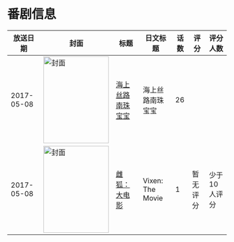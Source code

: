 # 番剧信息

|放送日期|封面|标题|日文标题|话数|评分|评分人数|
|---|---|---|---|---|---|---|
|2017-05-08|<img src="//lain.bgm.tv/pic/cover/c/7b/0f/237228_u2KKU.jpg" alt="封面" style="width:150px;height:200px;object-fit:cover;">|[海上丝路南珠宝宝](https://bangumi.tv/subject/237228)|海上丝路南珠宝宝|26|||
|2017-05-08|<img src="//lain.bgm.tv/pic/cover/c/5d/1b/282028_9JYRY.jpg" alt="封面" style="width:150px;height:200px;object-fit:cover;">|[雌狐：大电影](https://bangumi.tv/subject/282028)|Vixen: The Movie|1|暂无评分|少于10人评分|
